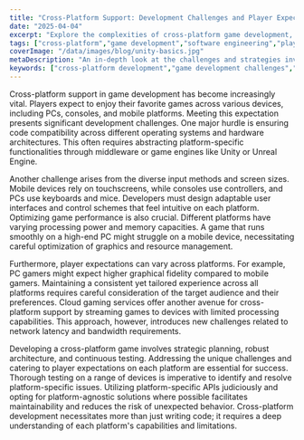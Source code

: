 ```yaml
---
title: "Cross-Platform Support: Development Challenges and Player Expectations"
date: "2025-04-04"
excerpt: "Explore the complexities of cross-platform game development, covering challenges like code compatibility and diverse player expectations."
tags: ["cross-platform","game development","software engineering","player experience","software architecture"]
coverImage: "/data/images/blog/unity-basics.jpg"
metaDescription: "An in-depth look at the challenges and strategies involved in cross-platform game development, focusing on code compatibility, performance optimization, and player expectations."
keywords: ["cross-platform development","game development challenges","player expectations","unity engine","unreal engine","software architecture","performance optimization"]
---
```


Cross-platform support in game development has become increasingly vital. Players expect to enjoy their favorite games across various devices, including PCs, consoles, and mobile platforms. Meeting this expectation presents significant development challenges. One major hurdle is ensuring code compatibility across different operating systems and hardware architectures. This often requires abstracting platform-specific functionalities through middleware or game engines like Unity or Unreal Engine.

Another challenge arises from the diverse input methods and screen sizes. Mobile devices rely on touchscreens, while consoles use controllers, and PCs use keyboards and mice. Developers must design adaptable user interfaces and control schemes that feel intuitive on each platform. Optimizing game performance is also crucial. Different platforms have varying processing power and memory capacities. A game that runs smoothly on a high-end PC might struggle on a mobile device, necessitating careful optimization of graphics and resource management.

Furthermore, player expectations can vary across platforms. For example, PC gamers might expect higher graphical fidelity compared to mobile gamers. Maintaining a consistent yet tailored experience across all platforms requires careful consideration of the target audience and their preferences. Cloud gaming services offer another avenue for cross-platform support by streaming games to devices with limited processing capabilities. This approach, however, introduces new challenges related to network latency and bandwidth requirements.

Developing a cross-platform game involves strategic planning, robust architecture, and continuous testing. Addressing the unique challenges and catering to player expectations on each platform are essential for success. Thorough testing on a range of devices is imperative to identify and resolve platform-specific issues. Utilizing platform-specific APIs judiciously and opting for platform-agnostic solutions where possible facilitates maintainability and reduces the risk of unexpected behavior. Cross-platform development necessitates more than just writing code; it requires a deep understanding of each platform's capabilities and limitations.
    